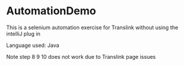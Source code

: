 # AutomationDemo
This is a selenium automation exercise for Translink without using the intelliJ plug in 

Language used: Java

Note step 8 9 10 does not work due to Translink page issues
